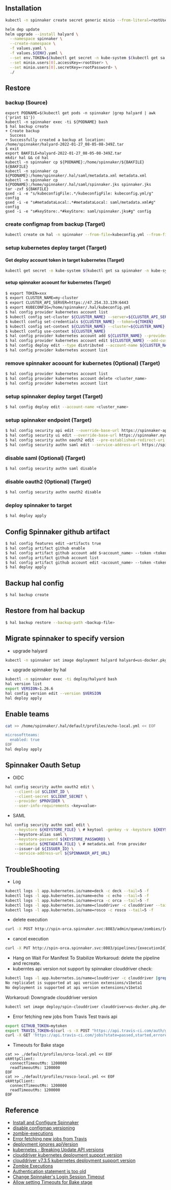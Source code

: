 ## Installation
```bash
kubectl -n spinnaker create secret generic minio --from-literal=rootUser=<rootUser> --from-literal=rootPassword=<rootPassword>

helm dep update
helm upgrade --install halyard \
  --namespace spinnaker \
  --create-namespace \
  -f values.yaml \
  -f values.${ENV}.yaml \
  --set env.TOKEN=$(kubectl get secret -n kube-system $(kubectl get sa <spinnaker_service_account> -n kube-system -o=jsonpath='{.secrets[0].name}') -o=jsonpath='{.data.token}' | base64 --decode) \
  --set minio.users[0].accessKey=<rootUser> \
  --set minio.users[0].secretKey=<rootPassword> \
  ./
```

## Restore
### backup (Source)
```
export PODNAME=$(kubectl get pods -n spinnaker |grep halyard | awk {'print $1'})
kubectl -n spinnaker exec -ti ${PODNAME} bash
$ hal backup create
+ Create backup
  Success
+ Successfully created a backup at location:
/home/spinnaker/halyard-2022-01-27_08-05-08-349Z.tar
$ exit
export BAKFILE=halyard-2022-01-27_08-05-08-349Z.tar
mkdir hal && cd hal
kubectl -n spinnaker cp ${PODNAME}:/home/spinnaker/${BAKFILE} ${BAKFILE}
kubectl -n spinnaker cp ${PODNAME}:/home/spinnaker/.hal/saml/metadata.xml metadata.xml
kubectl -n spinnaker cp ${PODNAME}:/home/spinnaker/.hal/saml/spinnaker.jks spinnaker.jks
tar -zxf ${BAKFILE}
gsed -i -e "s/kubeconfigFile:.*/kubeconfigFile: kubeconfig.yml/g" config
gsed -i -e "s#metadataLocal:.*#metadataLocal: saml/metadata.xml#g" config
gsed -i -e "s#keyStore:.*#keyStore: saml/spinnaker.jks#g" config
```
### create configmap from backup (Target)
```bash
kubectl create cm hal -n spinnaker --from-file=kubeconfig.yml --from-file=config --from-file=./default/service-settings/deck.yml --from-file=./default/profiles/echo-local.yml --from-file=./default/profiles/gate-local.yml --from-file=./default/service-settings/gate.yml --from-file=./default/service-settings/redis.yml --from-file=./metadata.xml --from-file=./spinnaker.jks
```

### setup kubernetes deploy target (Target)
#### Get deploy account token in target kubernetes (Target)
```bash
kubectl get secret -n kube-system $(kubectl get sa spinnaker -n kube-system -o=jsonpath='{.secrets[0].name}') -o=jsonpath='{.data.token}' | base64 --decode
```

#### setup spinnaker acoount for kubernetes (Target)
```bash
$ export TOKEN=xxx
$ export CLUSTER_NAME=my-cluster
$ export CLUSTER_API_SERVER=https://47.254.33.139:6443
$ export KUBECONFIG=/home/spinnaker/.hal/kubeconfig.yml
$ hal config provider kubernetes account list
$ kubectl config set-cluster ${CLUSTER_NAME} --server=${CLUSTER_API_SERVER} --insecure-skip-tls-verify=true
$ kubectl config set-credentials ${CLUSTER_NAME} --token=${TOKEN}
$ kubectl config set-context ${CLUSTER_NAME} --cluster=${CLUSTER_NAME} --user=${CLUSTER_NAME}
$ kubectl config use-context ${CLUSTER_NAME}
$ hal config provider kubernetes account add ${CLUSTER_NAME} --provider-version v2 --context $(kubectl config current-context) --kubeconfig-file ${KUBECONFIG}
$ hal config provider kubernetes account edit ${CLUSTER_NAME} --add-custom-resource SparkApplication
$ hal config deploy edit --type distributed --account-name ${CLUSTER_NAME}
$ hal config provider kubernetes account list
```

### remove spinnaker acoount for kubernetes (Optional) (Target)
```bash
$ hal config provider kubernetes account list
$ hal config provider kubernetes account delete <cluster_name>
$ hal config provider kubernetes account list
```

### setup spinnaker deploy target (Target)
```bash
$ hal config deploy edit --account-name <cluster_name>
```

### setup spinnaker endpoint (Target)
```bash
$ hal config security api edit --override-base-url https://spinnaker-api.mydomain.com
$ hal config security ui edit --override-base-url https://spinnaker.mydomain.com
$ hal config security authn oauth2 edit --pre-established-redirect-uri https://spinnaker-api.mydomain.com/login
$ hal config security authn saml edit --service-address-url https://spinnaker-api.mydomain.com
```

### disable saml (Optional) (Target)
```bash
$ hal config security authn saml disable
```

### disable oauth2 (Optional) (Target)
```bash
$ hal config security authn oauth2 disable
```

### deploy spinnaker to target
```bash
$ hal deploy apply
```

## Config Spinnaker github artifact
```bash
$ hal config features edit –artifacts true
$ hal config artifact github enable
$ hal config artifact github account add $<account_name> --token <token>
$ hal config artifact github account list
$ hal config artifact github account edit <account_name> --token <token>
$ hal deploy apply
```

## Backup hal config
```bash
$ hal backup create
```

## Restore from hal backup
```bash
$ hal backup restore --backup-path <backup-file>
```


## Migrate spinnaker to specify version
* upgrade halyard
```bash
kubectl -n spinnaker set image deployment halyard halyard=us-docker.pkg.dev/spinnaker-community/docker/halyard:stable --record
```
* upgrade spinnaker by hal
```bash
kubectl -n spinnaker exec -ti deploy/halyard bash
hal version list
export VERSION=1.26.6
hal config version edit --version $VERSION
hal deploy apply
```

## Enable teams
```bash
cat >> /home/spinnaker/.hal/default/profiles/echo-local.yml << EOF

microsoftteams:
  enabled: true
EOF
hal deploy apply
```

## Spinnaker Oauth Setup
* OIDC
```bash
hal config security authn oauth2 edit \
    --client-id $CLIENT_ID \
    --client-secret $CLIENT_SECRET \
    --provider $PROVIDER \
    --user-info-requirements <key=value>
```
* SAML
```bash
hal config security authn saml edit \
    --keystore ${KEYSTORE_FILE} \ # keytool -genkey -v -keystore ${KEYSTORE_FILE} -alias saml -keyalg RSA -keysize 2048 -validity 10000
    --keystore-alias saml \
    --keystore-password ${KEYSTORE_PASSWORD} \
    --metadata ${METADATA_FILE} \ # metadata.xml from provider
    --issuer-id ${ISSUER_ID} \
    --service-address-url ${SPINNAKER_API_URL}
```

## TroubleShooting
* Log
```bash
kubectl logs -l app.kubernetes.io/name=deck -c deck --tail=5 -f
kubectl logs -l app.kubernetes.io/name=echo -c echo --tail=5 -f
kubectl logs -l app.kubernetes.io/name=orca -c orca --tail=5 -f
kubectl logs -l app.kubernetes.io/name=clouddriver -c clouddriver --tail=5 -f
kubectl logs -l app.kubernetes.io/name=rosco -c rosco --tail=5 -f
```
* delete execution
```bash
curl -X POST http://spin-orca.spinnaker.svc:8083/admin/queue/zombies/{executionId}:kill
```
* cancel execution
```bash
curl -X PUT http://spin-orca.spinnaker.svc:8083/pipelines/{executionId}/cancel
```
* Hang on Wait For Manifest To Stabilize
Workaroud: delete the pipeline and recreate.
* kuberntes api version not support by spinnaker clouddriver
check:
```bash
kubectl logs -l app.kubernetes.io/name=clouddriver -c clouddriver |grep -i unsupport |uniq
No replicaSet is supported at api version extensions/v1beta1
No deployment is supported at api version extensions/v1beta1
```
Workaroud: Downgrade clouddriver version
```bash
kubectl set image deploy/spin-clouddriver clouddriver=us-docker.pkg.dev/spinnaker-community/docker/clouddriver:7.3.5-20210624040021 --record
```
* Error fetching new jobs from Travis
Test travis api
```bash
export GITHUB_TOKEN=mytoken
export TRAVIS_TOKEN=$(curl -s -X POST "https://api.travis-ci.com/auth/github?github_token=${GITHUB_TOKEN}" | jq -r '.access_token')
curl -X GET 'https://api.travis-ci.com/jobs?state=passed,started,errored,failed,canceled&include=job.build,build.log_complete&limit=100&offset=0' -H "Travis-API-Version: 3" -H "Authorization: token ${TRAVIS_TOKEN}"| jq -r '.jobs[].build | (.repository.slug +"/"+ .branch.name)' | sort | uniq
```

* Timeouts for Bake stage
```
cat >> ./default/profiles/orca-local.yml << EOF
okHttpClient:
  connectTimeoutMs: 1200000
  readTimeoutMs: 1200000
EOF
cat >> ./default/profiles/rosco-local.yml << EOF
okHttpClient:
  connectTimeoutMs: 1200000
  readTimeoutMs: 1200000
EOF
```

## Reference
* [Install and Configure Spinnaker](https://spinnaker.io/setup/install/)
* [disable configmap versioning](https://spinnaker.io/reference/providers/kubernetes-v2/#strategy)
* [zombie-executions](https://spinnaker.io/guides/runbooks/orca-zombie-executions/)
* [Error fetching new jobs from Travis](https://github.com/spinnaker/spinnaker/issues/5459#issuecomment-592114357)
* [deployment ignores apiVersion](https://github.com/kubernetes/kubernetes/issues/62283)
* [kubernetes - Breaking Update API versions](https://github.com/spinnaker/clouddriver/commit/01f415f318a15970729b4415167e64eafeca9593)
* [clouddriver kubernetes deployment support version](https://github.com/spinnaker/clouddriver/blob/master/clouddriver-kubernetes/src/main/java/com/netflix/spinnaker/clouddriver/kubernetes/op/handler/KubernetesDeploymentHandler.java#L20)
* [clouddriver v7.3.5 kubernetes deployment support version](https://github.com/spinnaker/clouddriver/blob/version-7.3.5/clouddriver-kubernetes/src/main/java/com/netflix/spinnaker/clouddriver/kubernetes/op/handler/KubernetesDeploymentHandler.java#L20-L23)
* [Zombie Executions](https://spinnaker.io/docs/guides/runbooks/orca-zombie-executions/)
* [Authentication statement is too old](https://github.com/spinnaker/spinnaker/issues/5539)
* [Change Spinnaker's Login Session Timeout](https://support.armory.io/support?id=kb_article_view&sysparm_article=KB0010060&sys_kb_id=8207b5781bb9fc1013d4fe6fdc4bcbaf&spa=1)
* [Allow setting Timeouts for Bake stage](https://github.com/spinnaker/spinnaker/issues/5518)
